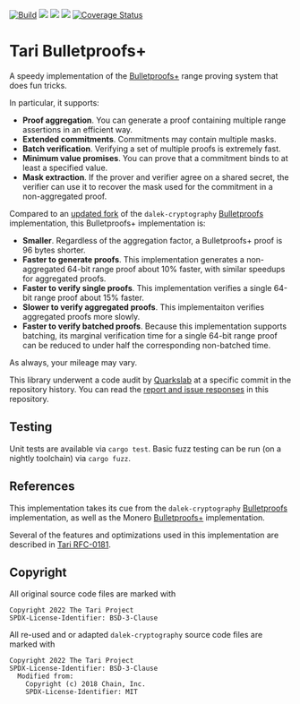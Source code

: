 [![Build](https://circleci.com/gh/tari-project/tari/tree/development.svg?style=svg)](https://circleci.com/gh/tari-project/tari/tree/development)
![](https://github.com/tari-project/bulletproofs-plus/workflows/Security%20audit/badge.svg)
![](https://github.com/tari-project/bulletproofs-plus/workflows/Clippy/badge.svg)
![](https://github.com/tari-project/bulletproofs-plus/workflows/Test/badge.svg)
[![Coverage Status](https://coveralls.io/repos/github/tari-project/bulletproofs-plus/badge.svg?branch=main)](https://coveralls.io/github/tari-project/bulletproofs-plus?branch=main)


# Tari Bulletproofs+

A speedy implementation of the [Bulletproofs+](https://eprint.iacr.org/2020/735) range proving system that does fun tricks.

In particular, it supports:
- **Proof aggregation**. You can generate a proof containing multiple range assertions in an efficient way.
- **Extended commitments**. Commitments may contain multiple masks.
- **Batch verification**. Verifying a set of multiple proofs is extremely fast.
- **Minimum value promises**. You can prove that a commitment binds to at least a specified value.
- **Mask extraction**. If the prover and verifier agree on a shared secret, the verifier can use it to recover the mask used for the commitment in a non-aggregated proof.

Compared to an [updated fork](https://github.com/tari-project/bulletproofs) of the `dalek-cryptography` [Bulletproofs](https://github.com/dalek-cryptography/bulletproofs) implementation, this Bulletproofs+ implementation is:
- **Smaller**. Regardless of the aggregation factor, a Bulletproofs+ proof is 96 bytes shorter.
- **Faster to generate proofs**. This implementation generates a non-aggregated 64-bit range proof about 10% faster, with similar speedups for aggregated proofs.
- **Faster to verify single proofs**. This implementation verifies a single 64-bit range proof about 15% faster.
- **Slower to verify aggregated proofs**. This implementaiton verifies aggregated proofs more slowly.
- **Faster to verify batched proofs**. Because this implementation supports batching, its marginal verification time for a single 64-bit range proof can be reduced to under half the corresponding non-batched time.

As always, your mileage may vary.

This library underwent a code audit by [Quarkslab](https://www.quarkslab.com/) at a specific commit in the repository history. You can read the [report and issue responses](docs/quarkslab-audit/README.md) in this repository.

## Testing

Unit tests are available via `cargo test`. Basic fuzz testing can be run (on a nightly toolchain) via `cargo fuzz`.

## References

This implementation takes its cue from the `dalek-cryptography` [Bulletproofs](https://github.com/dalek-cryptography/bulletproofs) implementation, as well as the Monero [Bulletproofs+](https://www.getmonero.org/2020/12/24/Bulletproofs+-in-Monero.html) implementation.

Several of the features and optimizations used in this implementation are described in [Tari RFC-0181](https://rfc.tari.com/RFC-0181_BulletproofsPlus.html).

## Copyright

All original source code files are marked with
```
Copyright 2022 The Tari Project
SPDX-License-Identifier: BSD-3-Clause
```
All re-used and or adapted `dalek-cryptography` source code files are marked with
```
Copyright 2022 The Tari Project
SPDX-License-Identifier: BSD-3-Clause
  Modified from:
    Copyright (c) 2018 Chain, Inc.
    SPDX-License-Identifier: MIT
```
